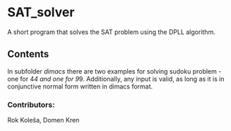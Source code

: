 # SAT_solver
A short program that solves the SAT problem using the DPLL algorithm.

## Contents
In subfolder *dimacs* there are two examples for solving sudoku problem - one for 4*4 and one for 9*9. Additionally, any input is valid, as long as it is in conjunctive normal form written in dimacs format.

### Contributors:
Rok Koleša, Domen Kren